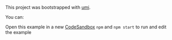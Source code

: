 This project was bootstrapped with [umi](https://github.com/umijs/umi).

You can:

Open this example in a new [CodeSandbox](https://codesandbox.io/s/github/wxul/umi-plugin-theme-switch/tree/master/examples/basic)
`npm` and `npm start` to run and edit the example
